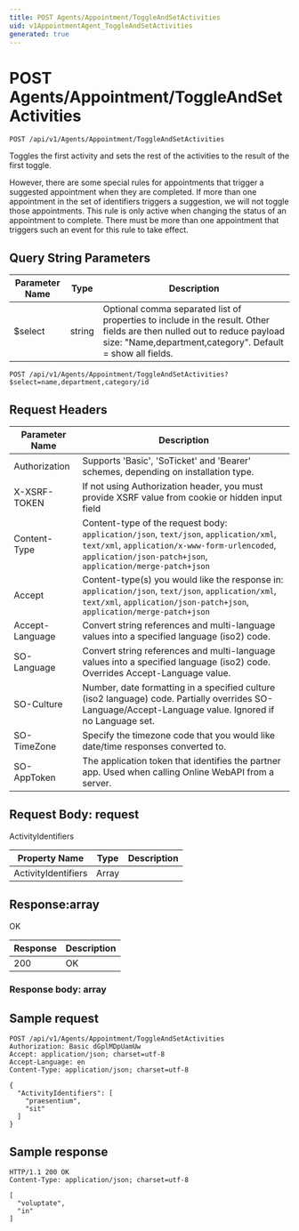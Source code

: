 ```yaml
---
title: POST Agents/Appointment/ToggleAndSetActivities
uid: v1AppointmentAgent_ToggleAndSetActivities
generated: true
---
```


# POST Agents/Appointment/ToggleAndSetActivities

```http
POST /api/v1/Agents/Appointment/ToggleAndSetActivities
```

Toggles the first activity and sets the rest of the activities to the result of the first toggle.


However, there are some special rules for appointments that trigger a suggested appointment when they are completed. If more than one appointment in the set of identifiers triggers a suggestion, we will not toggle those appointments. This rule is only active when changing the status of an appointment to complete. There must be more than one appointment that triggers such an event for this rule to take effect.






## Query String Parameters

| Parameter Name | Type |  Description |
|----------------|------|--------------|
| $select | string |  Optional comma separated list of properties to include in the result. Other fields are then nulled out to reduce payload size: "Name,department,category". Default = show all fields. |

```http
POST /api/v1/Agents/Appointment/ToggleAndSetActivities?$select=name,department,category/id
```


## Request Headers

| Parameter Name | Description |
|----------------|-------------|
| Authorization  | Supports 'Basic', 'SoTicket' and 'Bearer' schemes, depending on installation type. |
| X-XSRF-TOKEN   | If not using Authorization header, you must provide XSRF value from cookie or hidden input field |
| Content-Type | Content-type of the request body: `application/json`, `text/json`, `application/xml`, `text/xml`, `application/x-www-form-urlencoded`, `application/json-patch+json`, `application/merge-patch+json` |
| Accept         | Content-type(s) you would like the response in: `application/json`, `text/json`, `application/xml`, `text/xml`, `application/json-patch+json`, `application/merge-patch+json` |
| Accept-Language | Convert string references and multi-language values into a specified language (iso2) code. |
| SO-Language | Convert string references and multi-language values into a specified language (iso2) code. Overrides Accept-Language value. |
| SO-Culture | Number, date formatting in a specified culture (iso2 language) code. Partially overrides SO-Language/Accept-Language value. Ignored if no Language set. |
| SO-TimeZone | Specify the timezone code that you would like date/time responses converted to. |
| SO-AppToken | The application token that identifies the partner app. Used when calling Online WebAPI from a server. |

## Request Body: request 

ActivityIdentifiers 

| Property Name | Type |  Description |
|----------------|------|--------------|
| ActivityIdentifiers | Array |  |

## Response:array

OK

| Response | Description |
|----------------|-------------|
| 200 | OK |

### Response body: array


## Sample request

```http!
POST /api/v1/Agents/Appointment/ToggleAndSetActivities
Authorization: Basic dGplMDpUamUw
Accept: application/json; charset=utf-8
Accept-Language: en
Content-Type: application/json; charset=utf-8

{
  "ActivityIdentifiers": [
    "praesentium",
    "sit"
  ]
}
```

## Sample response

```http_
HTTP/1.1 200 OK
Content-Type: application/json; charset=utf-8

[
  "voluptate",
  "in"
]
```